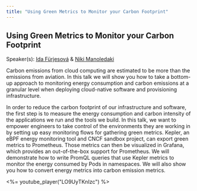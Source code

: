 ```yaml
---
title: "Using Green Metrics to Monitor your Carbon Footprint"
---
```


## Using Green Metrics to Monitor your Carbon Footprint

Speaker(s): [Ida Fürjesová](../../speakers/ida-furjesova) & [Niki Manoledaki](../../speakers/niki-manoledaki)

Carbon emissions from cloud computing are estimated to be more than the emissions from aviation. In this talk we will show you how to take a bottom-up approach to monitoring energy consumption and carbon emissions at a granular level when deploying cloud-native software and provisioning infrastructure.

In order to reduce the carbon footprint of our infrastructure and software, the first step is to measure the energy consumption and carbon intensity of the applications we run and the tools we build. In this talk, we want to empower engineers to take control of the environments they are working in by setting up easy monitoring flows for gathering green metrics. Kepler, an eBPF energy monitoring tool and CNCF sandbox project, can export green metrics to Prometheus. Those metrics can then be visualized in Grafana, which provides an out-of-the-box support for Prometheus. We will demonstrate how to write PromQL queries that use Kepler metrics to monitor the energy consumed by Pods in namespaces. We will also show you how to convert energy metrics into carbon emission metrics.

<%= youtube_player("LO9UyTKnIzc") %>
